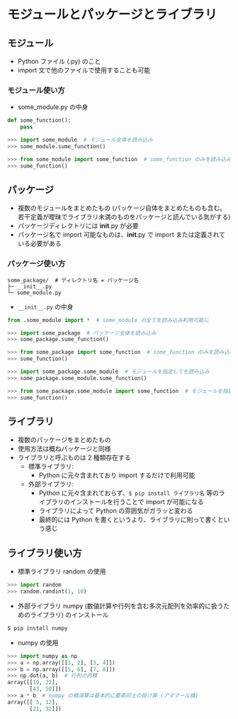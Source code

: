 # モジュールとパッケージとライブラリ 

## モジュール
* Python ファイル (.py) のこと
* import 文で他のファイルで使用することも可能

### モジュール使い方
* some_module.py の中身
```python
def some_function():
    pass
```

```python
>>> import some_module  # モジュール全体を読み込み
>>> some_module.sume_function()

>>> from some_module import some_function  # some_function のみを読み込み (こちらが通常好まれる)
>>> sume_function()
```

## パッケージ
* 複数のモジュールをまとめたもの (パッケージ自体をまとめたものも含む。若干定義が曖昧でライブラリ未満のものをパッケージと読んでいる気がする)
* パッケージディレクトリには __init__.py が必要
* パッケージ名で import 可能なものは、__init__.py で import または定義されている必要がある

### パッケージ使い方
```
some_package/  # ディレクトリ名 = パッケージ名
├─ __init__.py
└─ some_module.py
```

* `__init__.py` の中身
```python
from .some_module import *  # some_module の全てを読み込み利用可能に
```

```python
>>> import some_package  # パッケージ全体を読み込み
>>> some_package.sume_function()

>>> from some_package import some_function  # some_function のみを読み込み (普通はこれ)
>>> sume_function()

>>> import some_package.some_module  # モジュールを指定してを読み込み
>>> some_package.some_module.sume_function()

>>> from some_package.some_module import some_function  # モジュールを指定して some_function のみ読み込み
>>> sume_function()
```

## ライブラリ
* 複数のパッケージをまとめたもの
* 使用方法は概ねパッケージと同様
* ライブラリと呼ぶものは 2 種類存在する
  * 標準ライブラリ:
    * Python に元々含まれており import するだけで利用可能
  * 外部ライブラリ:
    * Python に元々含まれておらず、`$ pip install ライブラリ名` 等のライブラリのインストールを行うことで import が可能になる
    * ライブラリによって Python の雰囲気がガラッと変わる
    * 最終的には Python を書くというより、ライブラリに則って書くという感じ


## ライブラリ使い方
* 標準ライブラリ random の使用
```python
>>> import random
>>> random.randint(1, 10)
```

* 外部ライブラリ numpy (数値計算や行列を含む多次元配列を効率的に扱うためのライブラリ) のインストール
```bash
$ pip install numpy
```
* numpy の使用
```python
>>> import numpy as np
>>> a = np.array([[1, 2], [3, 4]])
>>> b = np.array([[5, 6], [7, 8]])
>>> np.dot(a, b)  # 行列の内積
array([[19, 22],
       [43, 50]])
>>> a * b  # numpy の積演算は基本的に要素同士の掛け算 (アダマール積)
array([[ 5, 12],
       [21, 32]])
```
